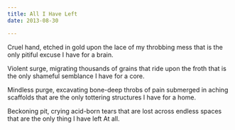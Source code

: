 ```yaml
---
title: All I Have Left
date: 2013-08-30

---
```


Cruel hand, etched
in gold upon the lace
of my throbbing mess
that is the only
pitiful excuse I have
for a brain.

Violent surge, migrating
thousands of grains
that ride upon the froth
that is the only
shameful semblance I have
for a core.

Mindless purge, excavating
bone-deep throbs of pain
submerged in aching scaffolds
that are the only
tottering structures I have
for a home.

Beckoning pit, crying
acid-born tears
that are lost across
endless spaces that
are the only
thing I have
left
At all.

